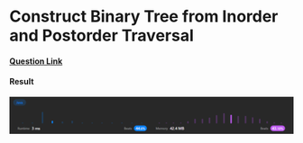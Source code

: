 # Construct Binary Tree from Inorder and Postorder Traversal

#### [Question Link](https://leetcode.com/problems/construct-binary-tree-from-preorder-and-inorder-traversal/)

#### Result
![result](Result.png)